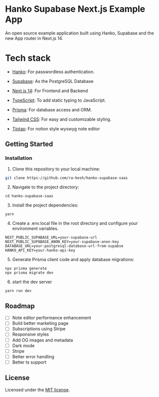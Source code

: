 # Hanko Supabase Next.js Example App

An open source example application built using Hanko, Supabase and the new App router in Next.js 14.

# Tech stack

- [Hanko](https://hanko.io): For passwordless authentication.
- [Supabase](https://supabase.io): As the PostgreSQL Database
- [Next.js 14](https://nextjs.org): For Frontend and Backend
- [TypeScript](https://www.typescriptlang.org): To add static typing to JavaScript.
- [Prisma](https://www.prisma.io): For database access and ORM.
- [Tailwind CSS](https://tailwindcss.com): For easy and customizable styling.

- [Tiptap](https://tiptap.dev/): For notion style wyswyg note editor

## Getting Started

### Installation

1. Clone this repository to your local machine:

```bash
git clone https://github.com/ra-kesh/hanko-supabase-saas
```

2. Navigate to the project directory:

```
cd hanko-supabase-saas
```

3. Install the project dependencies:

```
yarn
```

4. Create a .env.local file in the root directory and configure your environment variables.

```
NEXT_PUBLIC_SUPABASE_URL=your-supabase-url
NEXT_PUBLIC_SUPABASE_ANON_KEY=your-supabase-anon-key
DATABASE_URL=your-postgresql-database-url-from-supabse
HANKO_API_KEY=your-hanko-api-key
```

5. Generate Prisma client code and apply database migrations:

```
npx prisma generate
npx prisma migrate dev
```

6. start the dev server

```
yarn run dev
```

## Roadmap

- [ ] Note editor performance enhancement
- [ ] Build better marketing page
- [ ] Subscriptions using Stripe
- [ ] Responsive styles
- [ ] Add OG images and metadata
- [ ] Dark mode
- [ ] Stripe
- [ ] Better error handling
- [ ] Better ts support

## License

Licensed under the [MIT license](https://github.com/ra-kesh/hanko-supabase-saas/blob/main/LICENSE.md).
